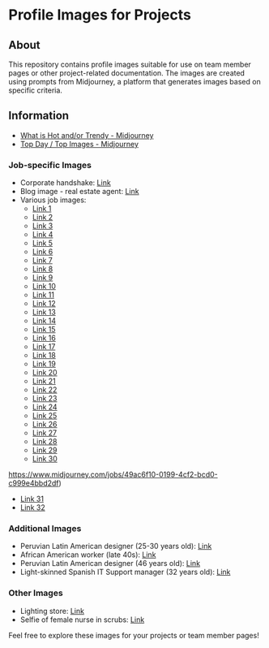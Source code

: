 # Profile Images for Projects

## About
This repository contains profile images suitable for use on team member pages or other project-related documentation. The images are created using prompts from Midjourney, a platform that generates images based on specific criteria.

## Information

- [What is Hot and/or Trendy - Midjourney](https://www.midjourney.com/explore?tab=hot)
- [Top Day / Top Images - Midjourney](https://www.midjourney.com/explore?tab=top)

### Job-specific Images
- Corporate handshake: [Link](https://www.midjourney.com/jobs/7a7414a3-73f4-4779-ac52-4ab20cf8fa55?index=0)
- Blog image - real estate agent: [Link](https://www.midjourney.com/jobs/16816518-9e68-4522-9a87-4c853ff80482?index=0)
- Various job images:
  - [Link 1](https://www.midjourney.com/jobs/61431023-1ba9-4d21-a386-324667430bf4?index=0)
  - [Link 2](https://www.midjourney.com/jobs/60b0d40e-8a50-41aa-92d5-d48e4f1297bf?index=0)
  - [Link 3](https://www.midjourney.com/jobs/3812d374-32a3-4b09-93b4-300201291322?index=0)
  - [Link 4](https://www.midjourney.com/jobs/a8f9bb6e-d12a-4f49-8cf4-a55df8c0531b?index=0)
  - [Link 5](https://www.midjourney.com/jobs/1f856cf6-1584-4a18-a7e4-f536a7fd9343?index=0)
  - [Link 6](https://www.midjourney.com/jobs/84801fba-7c4e-4f07-b139-78264a51ee8a?index=0)
  - [Link 7](https://www.midjourney.com/jobs/3c9b7458-6eba-411d-bcf8-21450fef0797?index=0)
  - [Link 8](https://www.midjourney.com/jobs/082784dc-ccaa-4aa6-bfe3-ad385452da4e?index=0)
  - [Link 9](https://www.midjourney.com/jobs/ffad22d8-d9df-49e5-98f6-685c761859d5?index=0)
  - [Link 10](https://www.midjourney.com/jobs/3812d374-32a3-4b09-93b4-300201291322?index=0)
  - [Link 11](https://www.midjourney.com/jobs/14abe59e-adbe-41a5-9242-8997c2c6ba51?index=0)
  - [Link 12](https://www.midjourney.com/jobs/0aba15ec-fe52-4aa6-b56d-a9accd685b76?index=0)
  - [Link 13](https://www.midjourney.com/jobs/a8f9bb6e-d12a-4f49-8cf4-a55df8c0531b?index=0)
  - [Link 14](https://www.midjourney.com/jobs/d1c52c18-4861-4533-9ab7-a77bada2caf5?index=0)
  - [Link 15](https://www.midjourney.com/jobs/5e7bc098-d02d-4105-8392-0624cc96104a?index=0)
  - [Link 16](https://www.midjourney.com/jobs/eb95ba17-8cc0-46fb-951c-3afc93a4fc2d?index=0)
  - [Link 17](https://www.midjourney.com/jobs/3c9b7458-6eba-411d-bcf8-21450fef0797?index=0)
  - [Link 18](https://www.midjourney.com/jobs/322d3507-d63c-425f-88fd-da4030171352?index=0)
  - [Link 19](https://www.midjourney.com/jobs/1d1fe589-be3b-4bca-9c16-817af5fc0759?index=0)
  - [Link 20](https://www.midjourney.com/jobs/0b409e95-9271-4315-9dcb-44057efa4a3b?index=0)
  - [Link 21](https://www.midjourney.com/jobs/c4f981a3-6b68-405e-983b-7e6c64485a3d?index=0)
  - [Link 22](https://www.midjourney.com/jobs/afdc30e7-08cb-4e5e-8fbf-d45a49e059a4?index=0)
  - [Link 23](https://www.midjourney.com/jobs/dd8b31db-1b91-4c4a-b15f-4d63494103dd?index=0)
  - [Link 24](https://www.midjourney.com/jobs/33001666-ff35-41b5-8b9d-d8366edc0a1c?index=0)
  - [Link 25](https://www.midjourney.com/jobs/3556c4a9-d8ad-43f4-872f-42ccd2b8fc12)
  - [Link 26](https://www.midjourney.com/jobs/49ac6f10-0199-4cf2-bcd0-c999e4bbd2df)
  - [Link 27](https://www.midjourney.com/jobs/a5359747-f1e0-4934-a5d8-9ba2c6317e95?index=0)
  - [Link 28](https://www.midjourney.com/jobs/a5359747-f1e0-4934-a5d8-9ba2c6317e95?index=0)
  - [Link 29](https://www.midjourney.com/jobs/14abe59e-adbe-41a5-9242-8997c2c6ba51?index=0)
  - [Link 30](https://www.midjourney.com/jobs/e1655cdd-b61a-4689-ae5f-a14d8e49c0b4)

https://www.midjourney.com/jobs/49ac6f10-0199-4cf2-bcd0-c999e4bbd2df)
  - [Link 31](https://www.midjourney.com/jobs/7577bbf8-ae07-423f-842d-9938ac2d38a1)
  - [Link 32](https://www.midjourney.com/jobs/14abe59e-adbe-41a5-9242-8997c2c6ba51?index=0)

### Additional Images
- Peruvian Latin American designer (25-30 years old): [Link](https://www.midjourney.com/jobs/d021b86d-d612-472b-aa0f-441817039d7e)
- African American worker (late 40s): [Link](https://www.midjourney.com/jobs/647a5ccc-99bb-4166-a9b0-90da51831e6d)
- Peruvian Latin American designer (46 years old): [Link](https://www.midjourney.com/jobs/e6f0b7cb-4b6e-4072-b18c-43b07f3e26c3)
- Light-skinned Spanish IT Support manager (32 years old): [Link](https://www.midjourney.com/jobs/c5ed5b07-728e-4379-b98a-48ed9485a7eb)

### Other Images
- Lighting store: [Link](https://www.midjourney.com/jobs/3d146bbe-9bd3-4299-86df-07f2f89fded5?index=0)
- Selfie of female nurse in scrubs: [Link](https://www.midjourney.com/jobs/04e5a788-881d-4832-97ee-12c95cb2dd5f?index=0)

Feel free to explore these images for your projects or team member pages!
